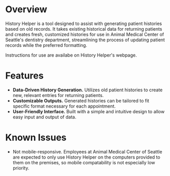 # Overview
History Helper is a tool designed to assist with generating patient histories based on old records. It takes existing historical data for returning patients and creates fresh, customized histories for use in Animal Medical Center of Seattle's dentistry department, streamlining the process of updating patient records while the preferred formatting.

Instructions for use are availabe on History Helper's webpage.

# Features
- **Data-Driven History Generation.** Utilizes old patient histories to create new, relevant entries for returning patients.
- **Customizable Outputs.** Generated histories can be tailored to fit specific format necessary for each appointment.
- **User-Friendly Interface.** Built with a simple and intuitive design to allow easy input and output of data.

# Known Issues
- Not mobile-responsive. Employees at Animal Medical Center of Seattle are expected to only use History Helper on the computers provided to them on the premises, so mobile compatability is not especially low priority.
